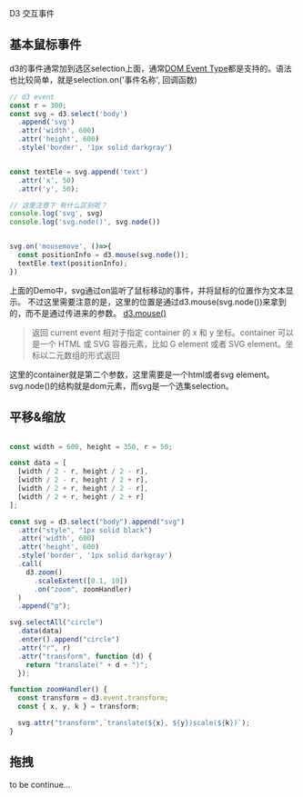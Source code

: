 D3 交互事件

## 基本鼠标事件
d3的事件通常加到选区selection上面，通常[DOM Event Type](https://developer.mozilla.org/en-US/docs/Web/Events#Standard_events)都是支持的。语法也比较简单，就是selection.on('事件名称', 回调函数)
```js
// d3 event
const r = 300;
const svg = d3.select('body')
  .append('svg')
  .attr('width', 600)
  .attr('height', 600)
  .style('border', '1px solid darkgray')


const textEle = svg.append('text')
  .attr('x', 50)
  .attr('y', 50);

// 这里注意下 有什么区别呢？
console.log('svg', svg)
console.log('svg.node()', svg.node())


svg.on('mousemove', ()=>{
  const positionInfo = d3.mouse(svg.node());
  textEle.text(positionInfo);
})

```
上面的Demo中，svg通过on监听了鼠标移动的事件，并将鼠标的位置作为文本显示。
不过这里需要注意的是，这里的位置是通过d3.mouse(svg.node())来拿到的，而不是通过传进来的参数。
[d3.mouse()](https://github.com/xswei/d3-selection/blob/master/README.md#mouse)
> 返回 current event 相对于指定 container 的 x 和 y 坐标。container 可以是一个 HTML 或 SVG 容器元素，比如 G element 或者 SVG element。坐标以二元数组的形式返回

这里的container就是第二个参数，这里需要是一个html或者svg element。svg.node()的结构就是dom元素，而svg是一个选集selection。

## 平移&缩放


```js

const width = 600, height = 350, r = 50;

const data = [
  [width / 2 - r, height / 2 - r],
  [width / 2 - r, height / 2 + r],
  [width / 2 + r, height / 2 - r],
  [width / 2 + r, height / 2 + r]
];

const svg = d3.select("body").append("svg")
  .attr("style", "1px solid black")
  .attr('width', 600)
  .attr('height', 600)
  .style('border', '1px solid darkgray')
  .call(  
    d3.zoom()  
      .scaleExtent([0.1, 10]) 
      .on("zoom", zoomHandler)  
  )
  .append("g");

svg.selectAll("circle")
  .data(data)
  .enter().append("circle")
  .attr("r", r)
  .attr("transform", function (d) {
    return "translate(" + d + ")";
  });

function zoomHandler() {
  const transform = d3.event.transform;
  const { x, y, k } = transform;

  svg.attr("transform",`translate(${x}, ${y})scale(${k})`);
}
```


## 拖拽

to be continue...